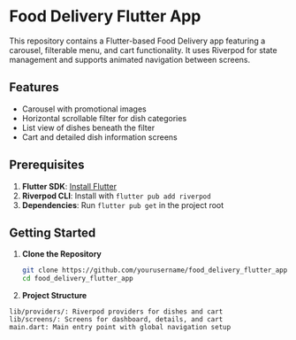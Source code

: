 # Food Delivery Flutter App

This repository contains a Flutter-based Food Delivery app featuring a carousel, filterable menu, and cart functionality. It uses Riverpod for state management and supports animated navigation between screens.

## Features

- Carousel with promotional images
- Horizontal scrollable filter for dish categories
- List view of dishes beneath the filter
- Cart and detailed dish information screens

## Prerequisites

1. **Flutter SDK**: [Install Flutter](https://flutter.dev/docs/get-started/install)
2. **Riverpod CLI**: Install with `flutter pub add riverpod`
3. **Dependencies**: Run `flutter pub get` in the project root

## Getting Started

1. **Clone the Repository**
   ```bash
   git clone https://github.com/yourusername/food_delivery_flutter_app.git
   cd food_delivery_flutter_app

2. **Project Structure**
```lib/models/: Data models
lib/providers/: Riverpod providers for dishes and cart
lib/screens/: Screens for dashboard, details, and cart
main.dart: Main entry point with global navigation setup
